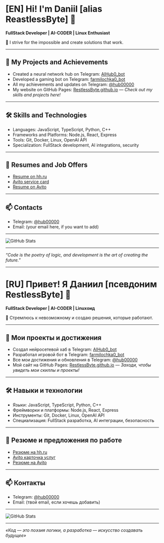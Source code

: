 # [EN] Hi! I'm Daniil [alias ReastlessByte] 👋

**FullStack Developer | AI-CODER | Linux Enthusiast**

🚀 I strive for the impossible and create solutions that work.

---

## 🔭 My Projects and Achievements

- Created a neural network hub on Telegram: [AIHub0_bot](https://t.me/AIHub0_bot)  
- Developed a gaming bot on Telegram: [farmilochka0_bot](https://t.me/farmilochka0_bot)  
- All my achievements and updates on Telegram: [@hub00000](https://t.me/hub00000)  
- My website on GitHub Pages: [RestlessByte.github.io](https://RestlessByte.github.io) — *Check out my skills and projects here!*

---

## 🛠 Skills and Technologies

- Languages: JavaScript, TypeScript, Python, C++  
- Frameworks and Platforms: Node.js, React, Express  
- Tools: Git, Docker, Linux, OpenAI API  
- Specialization: FullStack development, AI integrations, security

---

## 📄 Resumes and Job Offers

- [Resume on hh.ru](https://hh.ru/resume/7aee394dff0e982c5b0039ed1f666a5a524544)  
- [Avito service card](https://www.avito.ru/meleuz/predlozheniya_uslug/ustanovka_windows_linux_razrabtka_pod_klyuch_3565647194)  
- [Resume on Avito](https://www.avito.ru/meleuz/rezume/programmist_programmer_3981233373)  

---

## 📫 Contacts

- Telegram: [@hub00000](https://t.me/hub00000)  
- Email: (your email here, if you want to add)

---

![GitHub Stats](https://github-readme-stats.vercel.app/api?username=RestlessByte&show_icons=true&theme=dark)

---

*“Code is the poetry of logic, and development is the art of creating the future.”*

---

# [RU] Привет! Я Даниил [псевдоним RestlessByte] 👋

**FullStack Developer | AI-CODER | Linuxоид**

🚀 Стремлюсь к невозможному и создаю решения, которые работают.

---

## 🔭 Мои проекты и достижения

- Создал нейросетевой хаб в Telegram: [AIHub0_bot](https://t.me/AIHub0_bot)  
- Разработал игровой бот в Telegram: [farmilochka0_bot](https://t.me/farmilochka0_bot)  
- Все мои достижения и обновления в Telegram: [@hub00000](https://t.me/hub00000)  
- Мой сайт на GitHub Pages: [RestlessByte.github.io](https://RestlessByte.github.io) — *Заходи, чтобы увидеть мои скиллы и проекты!*

---

## 🛠 Навыки и технологии

- Языки: JavaScript, TypeScript, Python, C++  
- Фреймворки и платформы: Node.js, React, Express  
- Инструменты: Git, Docker, Linux, OpenAI API  
- Специализация: FullStack разработка, AI интеграции, безопасность

---

## 📄 Резюме и предложения по работе

- [Резюме на hh.ru](https://hh.ru/resume/7aee394dff0e982c5b0039ed1f666a5a524544)  
- [Avito карточка услуг](https://www.avito.ru/meleuz/predlozheniya_uslug/ustanovka_windows_linux_razrabtka_pod_klyuch_3565647194)  
- [Резюме на Avito](https://www.avito.ru/meleuz/rezume/programmist_programmer_3981233373)  

---

## 📫 Контакты

- Telegram: [@hub00000](https://t.me/hub00000)  
- Email: (твой email, если хочешь добавить)

---

![GitHub Stats](https://github-readme-stats.vercel.app/api?username=RestlessByte&show_icons=true&theme=dark)

---

*«Код — это поэзия логики, а разработка — искусство создавать будущее»*
